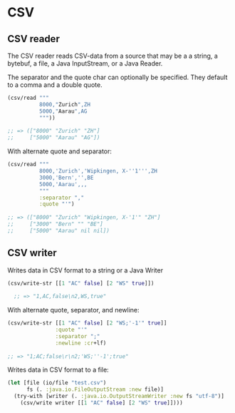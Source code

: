 # CSV


## CSV reader

The CSV reader reads CSV-data from a source that may be a a string, a bytebuf,
a file, a Java InputStream, or a Java Reader.

The separator and the quote char can optionally be specified. They default to
a comma and a double quote.


```clojure
(csv/read """
          8000,"Zurich",ZH
          5000,"Aarau",AG
          """))
            
;; => (["8000" "Zurich" "ZH"] 
;;     ["5000" "Aarau" "AG"])
```

With alternate quote and separator:

```clojure
(csv/read """
          8000,'Zurich','Wipkingen, X-''1''',ZH
          3000,'Bern','',BE
          5000,'Aarau',,,
          """
          :separator "," 
          :quote "'")
            
;; => (["8000" "Zurich" "Wipkingen, X-'1'" "ZH"] 
;;     ["3000" "Bern" "" "BE"] 
;;     ["5000" "Aarau" nil nil])
```


## CSV writer

Writes data in CSV format to a string or a Java Writer

```clojure
(csv/write-str [[1 "AC" false] [2 "WS" true]])
  
  ;; => "1,AC,false\n2,WS,true"
```

With alternate quote, separator, and newline:

```clojure
(csv/write-str [[1 "AC" false] [2 "WS;'-1'" true]]
               :quote "'"
               :separator ";"
               :newline :cr+lf)
                 
;; => "1;AC;false\r\n2;'WS;''-1';true"
```


Writes data in CSV format to a file:

```clojure
(let [file (io/file "test.csv")
      fs (. :java.io.FileOutputStream :new file)]
  (try-with [writer (. :java.io.OutputStreamWriter :new fs "utf-8")]
    (csv/write writer [[1 "AC" false] [2 "WS" true]])))
  
